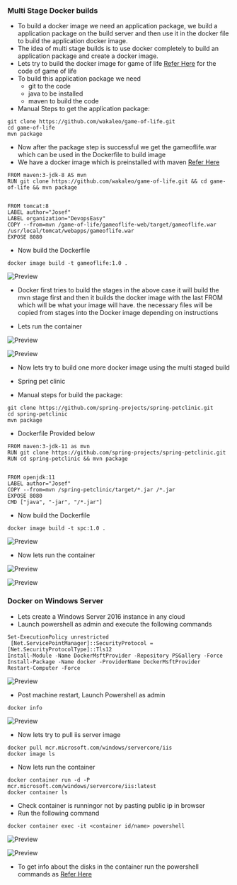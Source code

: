 ### Multi Stage Docker builds
* To build a docker image we need an application package, we build a application package on the build server and then use it in the docker file to build the application docker image.
* The idea of multi stage builds is to use docker completely to build an application package and create a docker image.
* Lets try to build the docker image for game of life [Refer Here](https://github.com/wakaleo/game-of-life) for the code of game of life
* To build this application package we need
    * git to the code
    * java to be installed
    * maven to build the code
* Manual Steps to get the application package:

```
git clone https://github.com/wakaleo/game-of-life.git
cd game-of-life
mvn package
```
* Now after the package step is successful we get the gameoflife.war which can be used in the Dockerfile to build image
* We have a docker image which is preinstalled with maven [Refer Here](https://hub.docker.com/_/maven)

```
FROM maven:3-jdk-8 AS mvn
RUN git clone https://github.com/wakaleo/game-of-life.git && cd game-of-life && mvn package


FROM tomcat:8
LABEL author="Josef"
LABEL organization="DevopsEasy"
COPY --from=mvn /game-of-life/gameoflife-web/target/gameoflife.war /usr/local/tomcat/webapps/gameoflife.war
EXPOSE 8080
```
* Now build the Dockerfile

```
docker image build -t gameoflife:1.0 .
```
![Preview](./Images/docker121.png)

* Docker first tries to build the stages in the above case it will build the mvn stage first and then it builds the docker image with the last FROM which will be what your image will have. the necessary files will be copied from stages into the Docker image depending on instructions

* Lets run the container

![Preview](./Images/docker122.png)

![Preview](./Images/docker123.png)

* Now lets try to build one more docker image using the multi staged build

* Spring pet clinic

* Manual steps for build the package:

```
git clone https://github.com/spring-projects/spring-petclinic.git
cd spring-petclinic
mvn package
```
* Dockerfile Provided below

```
FROM maven:3-jdk-11 as mvn
RUN git clone https://github.com/spring-projects/spring-petclinic.git 
RUN cd spring-petclinic && mvn package


FROM openjdk:11
LABEL author="Josef"
COPY --from=mvn /spring-petclinic/target/*.jar /*.jar
EXPOSE 8080
CMD ["java", "-jar", "/*.jar"]
```
* Now build the Dockerfile

```
docker image build -t spc:1.0 .
```

![Preview](./Images/docker124.png)

* Now lets run the container

![Preview](./Images/docker125.png)

![Preview](./Images/docker126.png)

### Docker on Windows Server
* Lets create a Windows Server 2016 instance in any cloud
* Launch powershell as admin and execute the following commands

```
Set-ExecutionPolicy unrestricted
 [Net.ServicePointManager]::SecurityProtocol = [Net.SecurityProtocolType]::Tls12
Install-Module -Name DockerMsftProvider -Repository PSGallery -Force
Install-Package -Name docker -ProviderName DockerMsftProvider
Restart-Computer -Force
```

![Preview](./Images/docker128.png)

* Post machine restart, Launch Powershell as admin

```
docker info
```

![Preview](./Images/docker129.png)

* Now lets try to pull iis server image

```
docker pull mcr.microsoft.com/windows/servercore/iis
docker image ls
```
* Now lets run the container

```
docker container run -d -P mcr.microsoft.com/windows/servercore/iis:latest
docker container ls
```
* Check container is runningor not by pasting public ip in browser
* Run the following command

```
docker container exec -it <container id/name> powershell

```
![Preview](./Images/docker135.png)

![Preview](./Images/docker136.png)


* To get info about the disks in the container run the powershell commands as [Refer Here](https://www.ghacks.net/2019/05/28/look-up-hard-disk-information-with-powershell/)



